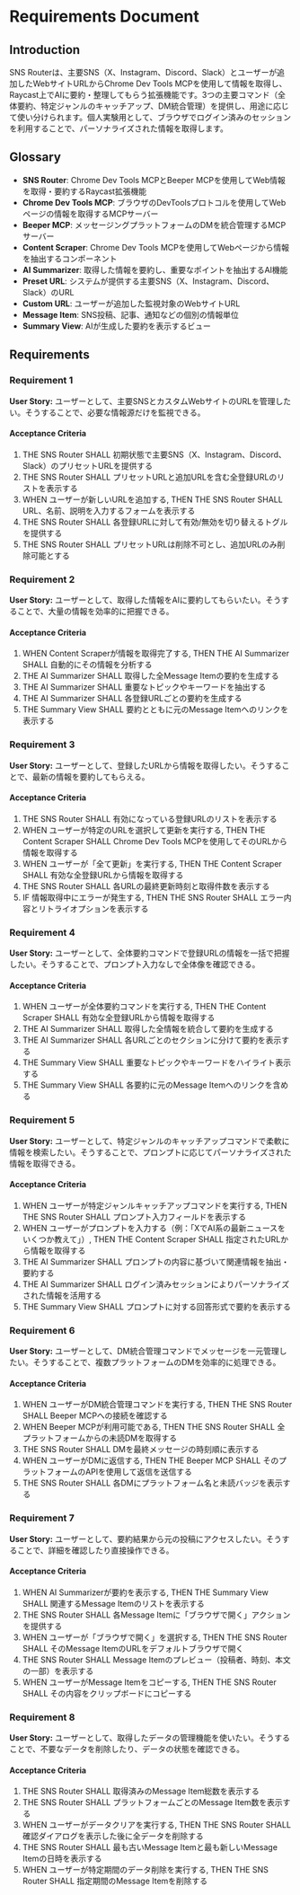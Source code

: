 # Requirements Document

## Introduction

SNS Routerは、主要SNS（X、Instagram、Discord、Slack）とユーザーが追加したWebサイトURLからChrome Dev Tools MCPを使用して情報を取得し、Raycast上でAIに要約・整理してもらう拡張機能です。3つの主要コマンド（全体要約、特定ジャンルのキャッチアップ、DM統合管理）を提供し、用途に応じて使い分けられます。個人実験用として、ブラウザでログイン済みのセッションを利用することで、パーソナライズされた情報を取得します。

## Glossary

- **SNS Router**: Chrome Dev Tools MCPとBeeper MCPを使用してWeb情報を取得・要約するRaycast拡張機能
- **Chrome Dev Tools MCP**: ブラウザのDevToolsプロトコルを使用してWebページの情報を取得するMCPサーバー
- **Beeper MCP**: メッセージングプラットフォームのDMを統合管理するMCPサーバー
- **Content Scraper**: Chrome Dev Tools MCPを使用してWebページから情報を抽出するコンポーネント
- **AI Summarizer**: 取得した情報を要約し、重要なポイントを抽出するAI機能
- **Preset URL**: システムが提供する主要SNS（X、Instagram、Discord、Slack）のURL
- **Custom URL**: ユーザーが追加した監視対象のWebサイトURL
- **Message Item**: SNS投稿、記事、通知などの個別の情報単位
- **Summary View**: AIが生成した要約を表示するビュー

## Requirements

### Requirement 1

**User Story:** ユーザーとして、主要SNSとカスタムWebサイトのURLを管理したい。そうすることで、必要な情報源だけを監視できる。

#### Acceptance Criteria

1. THE SNS Router SHALL 初期状態で主要SNS（X、Instagram、Discord、Slack）のプリセットURLを提供する
2. THE SNS Router SHALL プリセットURLと追加URLを含む全登録URLのリストを表示する
3. WHEN ユーザーが新しいURLを追加する, THEN THE SNS Router SHALL URL、名前、説明を入力するフォームを表示する
4. THE SNS Router SHALL 各登録URLに対して有効/無効を切り替えるトグルを提供する
5. THE SNS Router SHALL プリセットURLは削除不可とし、追加URLのみ削除可能とする

### Requirement 2

**User Story:** ユーザーとして、取得した情報をAIに要約してもらいたい。そうすることで、大量の情報を効率的に把握できる。

#### Acceptance Criteria

1. WHEN Content Scraperが情報を取得完了する, THEN THE AI Summarizer SHALL 自動的にその情報を分析する
2. THE AI Summarizer SHALL 取得した全Message Itemの要約を生成する
3. THE AI Summarizer SHALL 重要なトピックやキーワードを抽出する
4. THE AI Summarizer SHALL 各登録URLごとの要約を生成する
5. THE Summary View SHALL 要約とともに元のMessage Itemへのリンクを表示する

### Requirement 3

**User Story:** ユーザーとして、登録したURLから情報を取得したい。そうすることで、最新の情報を要約してもらえる。

#### Acceptance Criteria

1. THE SNS Router SHALL 有効になっている登録URLのリストを表示する
2. WHEN ユーザーが特定のURLを選択して更新を実行する, THEN THE Content Scraper SHALL Chrome Dev Tools MCPを使用してそのURLから情報を取得する
3. WHEN ユーザーが「全て更新」を実行する, THEN THE Content Scraper SHALL 有効な全登録URLから情報を取得する
4. THE SNS Router SHALL 各URLの最終更新時刻と取得件数を表示する
5. IF 情報取得中にエラーが発生する, THEN THE SNS Router SHALL エラー内容とリトライオプションを表示する

### Requirement 4

**User Story:** ユーザーとして、全体要約コマンドで登録URLの情報を一括で把握したい。そうすることで、プロンプト入力なしで全体像を確認できる。

#### Acceptance Criteria

1. WHEN ユーザーが全体要約コマンドを実行する, THEN THE Content Scraper SHALL 有効な全登録URLから情報を取得する
2. THE AI Summarizer SHALL 取得した全情報を統合して要約を生成する
3. THE AI Summarizer SHALL 各URLごとのセクションに分けて要約を表示する
4. THE Summary View SHALL 重要なトピックやキーワードをハイライト表示する
5. THE Summary View SHALL 各要約に元のMessage Itemへのリンクを含める

### Requirement 5

**User Story:** ユーザーとして、特定ジャンルのキャッチアップコマンドで柔軟に情報を検索したい。そうすることで、プロンプトに応じてパーソナライズされた情報を取得できる。

#### Acceptance Criteria

1. WHEN ユーザーが特定ジャンルキャッチアップコマンドを実行する, THEN THE SNS Router SHALL プロンプト入力フィールドを表示する
2. WHEN ユーザーがプロンプトを入力する（例：「XでAI系の最新ニュースをいくつか教えて」）, THEN THE Content Scraper SHALL 指定されたURLから情報を取得する
3. THE AI Summarizer SHALL プロンプトの内容に基づいて関連情報を抽出・要約する
4. THE AI Summarizer SHALL ログイン済みセッションによりパーソナライズされた情報を活用する
5. THE Summary View SHALL プロンプトに対する回答形式で要約を表示する

### Requirement 6

**User Story:** ユーザーとして、DM統合管理コマンドでメッセージを一元管理したい。そうすることで、複数プラットフォームのDMを効率的に処理できる。

#### Acceptance Criteria

1. WHEN ユーザーがDM統合管理コマンドを実行する, THEN THE SNS Router SHALL Beeper MCPへの接続を確認する
2. WHEN Beeper MCPが利用可能である, THEN THE SNS Router SHALL 全プラットフォームからの未読DMを取得する
3. THE SNS Router SHALL DMを最終メッセージの時刻順に表示する
4. WHEN ユーザーがDMに返信する, THEN THE Beeper MCP SHALL そのプラットフォームのAPIを使用して返信を送信する
5. THE SNS Router SHALL 各DMにプラットフォーム名と未読バッジを表示する

### Requirement 7

**User Story:** ユーザーとして、要約結果から元の投稿にアクセスしたい。そうすることで、詳細を確認したり直接操作できる。

#### Acceptance Criteria

1. WHEN AI Summarizerが要約を表示する, THEN THE Summary View SHALL 関連するMessage Itemのリストを表示する
2. THE SNS Router SHALL 各Message Itemに「ブラウザで開く」アクションを提供する
3. WHEN ユーザーが「ブラウザで開く」を選択する, THEN THE SNS Router SHALL そのMessage ItemのURLをデフォルトブラウザで開く
4. THE SNS Router SHALL Message Itemのプレビュー（投稿者、時刻、本文の一部）を表示する
5. WHEN ユーザーがMessage Itemをコピーする, THEN THE SNS Router SHALL その内容をクリップボードにコピーする

### Requirement 8

**User Story:** ユーザーとして、取得したデータの管理機能を使いたい。そうすることで、不要なデータを削除したり、データの状態を確認できる。

#### Acceptance Criteria

1. THE SNS Router SHALL 取得済みのMessage Item総数を表示する
2. THE SNS Router SHALL プラットフォームごとのMessage Item数を表示する
3. WHEN ユーザーがデータクリアを実行する, THEN THE SNS Router SHALL 確認ダイアログを表示した後に全データを削除する
4. THE SNS Router SHALL 最も古いMessage Itemと最も新しいMessage Itemの日時を表示する
5. WHEN ユーザーが特定期間のデータ削除を実行する, THEN THE SNS Router SHALL 指定期間のMessage Itemを削除する
